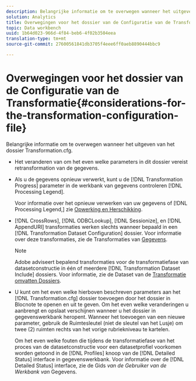```yaml
---
description: Belangrijke informatie om te overwegen wanneer het uitgeven van het dossier Transformation.cfg.
solution: Analytics
title: Overwegingen voor het dossier van de Configuratie van de Transformatie
topic: Data workbench
uuid: 1b64d023-966d-4f84-beb6-4f02b3504eea
translation-type: tm+mt
source-git-commit: 27600561841db3705f4eee6ff0aeb8890444bbc9

---
```



# Overwegingen voor het dossier van de Configuratie van de Transformatie{#considerations-for-the-transformation-configuration-file}

Belangrijke informatie om te overwegen wanneer het uitgeven van het dossier Transformation.cfg.

* Het veranderen van om het even welke parameters in dit dossier vereist retransformation van de gegevens.
* Als u de gegevens opnieuw verwerkt, kunt u de [!DNL Transformation Progress] parameter in de werkbank van gegevens controleren [!DNL Processing Legend].

   Voor informatie over het opnieuw verwerken van uw gegevens of [!DNL Processing Legend,] zie [Opwerking en Herschikking](../../../home/c-dataset-const-proc/c-reproc-retrans/c-unst-reproc-retrans.md).

* [!DNL CrossRows], [!DNL ODBCLookup], [!DNL Sessionize], en [!DNL AppendURI] transformaties werken slechts wanneer bepaald in een [!DNL Transformation Dataset Configuration] dossier. Voor informatie over deze transformaties, zie de Transformaties van [Gegevens](../../../home/c-dataset-const-proc/c-data-trans/c-abt-transf.md).

   >[!NOTE]
   >
   >Adobe adviseert bepalend transformaties voor de transformatiefase van datasetconstructie in één of meerdere [!DNL Transformation Dataset Include] dossiers. Voor informatie, zie de Dataset van de [Transformatie omvatten Dossiers](../../../home/c-dataset-const-proc/c-dataset-inc-files/c-types-dataset-inc-files/c-trans-dataset-inc-files.md#concept-c64aa78ed9ce40b8a0f4932c82ff5ace).

* U kunt om het even welke hierboven beschreven parameters aan het [!DNL Transformation.cfg] dossier toevoegen door het dossier in Blocnote te openen en uit te geven. Om het even welke veranderingen u aanbrengt en opslaat verschijnen wanneer u het dossier in gegevenswerkbank heropent. Wanneer het toevoegen van een nieuwe parameter, gebruik de Ruimtesleutel (niet de sleutel van het Lusje) om twee (2) ruimten rechts van het vorige rubriekniveau te kartelen.

   Om het even welke fouten die tijdens de transformatiefase van het proces van de datasetconstructie voor een datasetprofiel voorkomen worden getoond in de [!DNL Profiles] knoop van de [!DNL Detailed Status] interface in gegevenswerkbank. Voor informatie over de [!DNL Detailed Status] interface, zie de Gids *van de Gebruiker van de Werkbank van* Gegevens.


